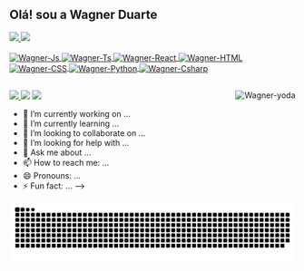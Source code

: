 ## Olá! sou a Wagner Duarte
<div>
  <a href="https://github.com/wagner-duarte">
  <img height="180em" src="https://github-readme-stats.vercel.app/api?username=wagner-duarte&show_icons=true&theme=dracula&include_all_commits=true&count_private=true"/>
  <img height="180em" src="https://github-readme-stats.vercel.app/api/top-langs/?username=wagner-duarte&layout=compact&langs_count=7&theme=dracula"/>
</div>
  
  <div style="display: inline_block"><br>
  <img align="center" alt="Wagner-Js" height="72" width="72" src="https://cdn.jsdelivr.net/gh/devicons/devicon/icons/java/java-original-wordmark.svg">
  <img align="center" alt="Wagner-Ts" height="72" width="72" src="https://cdn.jsdelivr.net/gh/devicons/devicon/icons/apache/apache-original-wordmark.svg">
  <img align="center" alt="Wagner-React" height="72" width="72" src="https://cdn.jsdelivr.net/gh/devicons/devicon/icons/vscode/vscode-original-wordmark.svg">
  <img align="center" alt="Wagner-HTML" height="72" width="72" src="https://cdn.jsdelivr.net/gh/devicons/devicon/icons/spring/spring-original-wordmark.svg">
  <img align="center" alt="Wagner-CSS" height="72" width="72" src="https://cdn.jsdelivr.net/gh/devicons/devicon/icons/html5/html5-original-wordmark.svg">
  <img align="center" alt="Wagner-Python" height="72" width="72" src="https://cdn.jsdelivr.net/gh/devicons/devicon/icons/css3/css3-original-wordmark.svg">
  <img align="center" alt="Wagner-Csharp" height="72" width="72" src="https://cdn.jsdelivr.net/gh/devicons/devicon/icons/nodejs/nodejs-original-wordmark.svg">
  
</div>
  
  ##
  
  <div> 
   	 
  <a href="mailto:duartti@gmail.com">
<img src="https://img.shields.io/badge/Gmail-D14836?style=for-the-badge&logo=gmail&logoColor=white" />
</a>
  <a href="https://www.linkedin.com/in/wagner-duarte" target="_blank"><img src="https://img.shields.io/badge/-LinkedIn-%230077B5?style=for-the-badge&logo=linkedin&logoColor=white"   target="_blank"></a> 
    <a href="https://api.whatsapp.com/send?l=pt_AO&phone=+12991159575&text=Wagner Duarte, can we have a chat?">
<img src="https://img.shields.io/badge/WhatsApp-25D366?style=for-the-badge&logo=whatsapp&logoColor=white" />
</a>
    <img align="right" alt="Wagner-yoda" src="https://www.1datagroup.com/wp-content/uploads/2020/12/loading_java.gif">
 </div>
 
  
  
  
 



- 🔭 I’m currently working on ...
- 🌱 I’m currently learning ...
- 👯 I’m looking to collaborate on ...
- 🤔 I’m looking for help with ...
- 💬 Ask me about ...
- 📫 How to reach me: ...
- 😄 Pronouns: ...
- ⚡ Fun fact: ...
-->
<div> 

 
 
  ![Snake animation](https://github.com/wagner-duarte/wagner-duarte/blob/output/github-contribution-grid-snake.svg)
 
</div>
